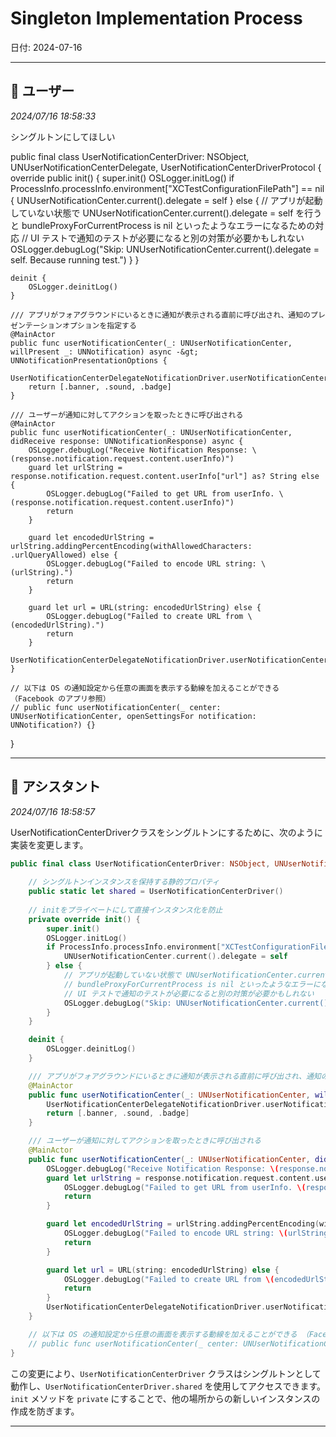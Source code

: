 # Singleton Implementation Process

日付: 2024-07-16

---

## 👤 ユーザー
*2024/07/16 18:58:33*

シングルトンにしてほしい

public final class UserNotificationCenterDriver: NSObject, UNUserNotificationCenterDelegate, UserNotificationCenterDriverProtocol {
    override public init() {
        super.init()
        OSLogger.initLog()
        if ProcessInfo.processInfo.environment["XCTestConfigurationFilePath"] == nil {
            UNUserNotificationCenter.current().delegate = self
        } else {
            // アプリが起動していない状態で UNUserNotificationCenter.current().delegate = self を行うと bundleProxyForCurrentProcess is nil といったようなエラーになるための対応
            // UI テストで通知のテストが必要になると別の対策が必要かもしれない
            OSLogger.debugLog("Skip: UNUserNotificationCenter.current().delegate = self. Because running test.")
        }
    }

    deinit {
        OSLogger.deinitLog()
    }

    /// アプリがフォアグラウンドにいるときに通知が表示される直前に呼び出され、通知のプレゼンテーションオプションを指定する
    @MainActor
    public func userNotificationCenter(_: UNUserNotificationCenter, willPresent _: UNNotification) async -&gt; UNNotificationPresentationOptions {
        UserNotificationCenterDelegateNotificationDriver.userNotificationCenterWillPresent.send(())
        return [.banner, .sound, .badge]
    }

    /// ユーザーが通知に対してアクションを取ったときに呼び出される
    @MainActor
    public func userNotificationCenter(_: UNUserNotificationCenter, didReceive response: UNNotificationResponse) async {
        OSLogger.debugLog("Receive Notification Response: \(response.notification.request.content.userInfo)")
        guard let urlString = response.notification.request.content.userInfo["url"] as? String else {
            OSLogger.debugLog("Failed to get URL from userInfo. \(response.notification.request.content.userInfo)")
            return
        }

        guard let encodedUrlString = urlString.addingPercentEncoding(withAllowedCharacters: .urlQueryAllowed) else {
            OSLogger.debugLog("Failed to encode URL string: \(urlString).")
            return
        }

        guard let url = URL(string: encodedUrlString) else {
            OSLogger.debugLog("Failed to create URL from \(encodedUrlString).")
            return
        }
        UserNotificationCenterDelegateNotificationDriver.userNotificationCenterDidReceive.send(url)
    }

    // 以下は OS の通知設定から任意の画面を表示する動線を加えることができる （Facebook のアプリ参照）
    // public func userNotificationCenter(_ center: UNUserNotificationCenter, openSettingsFor notification: UNNotification?) {}
}

---

## 🤖 アシスタント
*2024/07/16 18:58:57*

UserNotificationCenterDriverクラスをシングルトンにするために、次のように実装を変更します。

```swift
public final class UserNotificationCenterDriver: NSObject, UNUserNotificationCenterDelegate, UserNotificationCenterDriverProtocol {
    
    // シングルトンインスタンスを保持する静的プロパティ
    public static let shared = UserNotificationCenterDriver()
    
    // initをプライベートにして直接インスタンス化を防止
    private override init() {
        super.init()
        OSLogger.initLog()
        if ProcessInfo.processInfo.environment["XCTestConfigurationFilePath"] == nil {
            UNUserNotificationCenter.current().delegate = self
        } else {
            // アプリが起動していない状態で UNUserNotificationCenter.current().delegate = self を行うと
            // bundleProxyForCurrentProcess is nil といったようなエラーになるための対応
            // UI テストで通知のテストが必要になると別の対策が必要かもしれない
            OSLogger.debugLog("Skip: UNUserNotificationCenter.current().delegate = self. Because running test.")
        }
    }

    deinit {
        OSLogger.deinitLog()
    }

    /// アプリがフォアグラウンドにいるときに通知が表示される直前に呼び出され、通知のプレゼンテーションオプションを指定する
    @MainActor
    public func userNotificationCenter(_: UNUserNotificationCenter, willPresent _: UNNotification) async -> UNNotificationPresentationOptions {
        UserNotificationCenterDelegateNotificationDriver.userNotificationCenterWillPresent.send(())
        return [.banner, .sound, .badge]
    }

    /// ユーザーが通知に対してアクションを取ったときに呼び出される
    @MainActor
    public func userNotificationCenter(_: UNUserNotificationCenter, didReceive response: UNNotificationResponse) async {
        OSLogger.debugLog("Receive Notification Response: \(response.notification.request.content.userInfo)")
        guard let urlString = response.notification.request.content.userInfo["url"] as? String else {
            OSLogger.debugLog("Failed to get URL from userInfo. \(response.notification.request.content.userInfo)")
            return
        }

        guard let encodedUrlString = urlString.addingPercentEncoding(withAllowedCharacters: .urlQueryAllowed) else {
            OSLogger.debugLog("Failed to encode URL string: \(urlString).")
            return
        }

        guard let url = URL(string: encodedUrlString) else {
            OSLogger.debugLog("Failed to create URL from \(encodedUrlString).")
            return
        }
        UserNotificationCenterDelegateNotificationDriver.userNotificationCenterDidReceive.send(url)
    }

    // 以下は OS の通知設定から任意の画面を表示する動線を加えることができる （Facebook のアプリ参照）
    // public func userNotificationCenter(_ center: UNUserNotificationCenter, openSettingsFor notification: UNNotification?) {}
}
```

この変更により、`UserNotificationCenterDriver` クラスはシングルトンとして動作し、`UserNotificationCenterDriver.shared` を使用してアクセスできます。 `init` メソッドを `private` にすることで、他の場所からの新しいインスタンスの作成を防ぎます。

---
